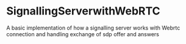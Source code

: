 # SignallingServerwithWebRTC
A basic implementation of how a signalling server works with Webrtc connection and handling exchange of sdp offer and answers
